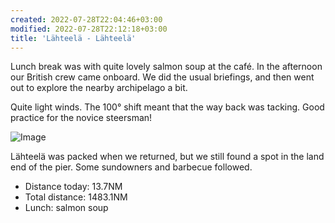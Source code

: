 ```yaml
---
created: 2022-07-28T22:04:46+03:00
modified: 2022-07-28T22:12:18+03:00
title: 'Lähteelä - Lähteelä'
---
```


Lunch break was with quite lovely salmon soup at the café. In the afternoon our British crew came onboard. We did the usual briefings, and then went out to explore the nearby archipelago a bit.

Quite light winds. The 100° shift meant that the way back was tacking. Good practice for the novice steersman!

![Image](../2022/92697ddc365fb3c7e7315f0bda8988bc.jpg) 

Lähteelä was packed when we returned, but we still found a spot in the land end of the pier. Some sundowners and barbecue followed.

* Distance today: 13.7NM
* Total distance: 1483.1NM
* Lunch: salmon soup
